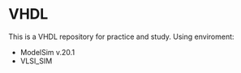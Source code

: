 # VHDL
This is a VHDL repository for practice and study.
Using enviroment:
  - ModelSim v.20.1
  - VLSI_SIM
